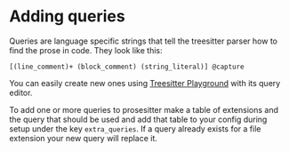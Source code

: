 # Adding queries

Queries are language specific strings that tell the treesitter parser how to find the prose in code. They look like this: 
```
[(line_comment)+ (block_comment) (string_literal)] @capture
```

You can easily create new ones using [Treesitter Playground](https://github.com/nvim-treesitter/playground) with its query editor. 

To add one or more queries to prosesitter make a table of extensions and the query that should be used and add that table to your config during setup under the key `extra_queries`. If a query already exists for a file extension your new query will replace it.
